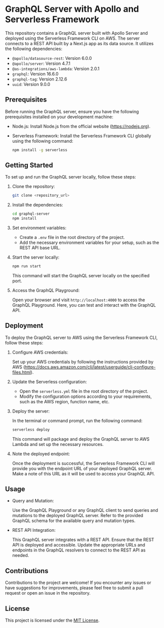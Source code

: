 # GraphQL Server with Apollo and Serverless Framework

This repository contains a GraphQL server built with Apollo Server and deployed using the Serverless Framework CLI on AWS. The server connects to a REST API built by a Next.js app as its data source. It utilizes the following dependencies:

- `@apollo/datasource-rest`: Version 6.0.0
- `@apollo/server`: Version 4.7.1
- `@as-integrations/aws-lambda`: Version 2.0.1
- `graphql`: Version 16.6.0
- `graphql-tag`: Version 2.12.6
- `uuid`: Version 9.0.0

## Prerequisites

Before running the GraphQL server, ensure you have the following prerequisites installed on your development machine:

- Node.js: Install Node.js from the official website (https://nodejs.org).
- Serverless Framework: Install the Serverless Framework CLI globally using the following command:

  ```bash
  npm install -g serverless
  ```

## Getting Started

To set up and run the GraphQL server locally, follow these steps:

1. Clone the repository:

   ```bash
   git clone <repository_url>
   ```

2. Install the dependencies:

   ```bash
   cd graphql-server
   npm install
   ```

3. Set environment variables:

   - Create a `.env` file in the root directory of the project.
   - Add the necessary environment variables for your setup, such as the REST API base URL.

4. Start the server locally:

   ```bash
   npm run start
   ```

   This command will start the GraphQL server locally on the specified port.

5. Access the GraphQL Playground:

   Open your browser and visit `http://localhost:4000` to access the GraphQL Playground. Here, you can test and interact with the GraphQL API.

## Deployment

To deploy the GraphQL server to AWS using the Serverless Framework CLI, follow these steps:

1. Configure AWS credentials:

   Set up your AWS credentials by following the instructions provided by AWS (https://docs.aws.amazon.com/cli/latest/userguide/cli-configure-files.html).

2. Update the Serverless configuration:

   - Open the `serverless.yml` file in the root directory of the project.
   - Modify the configuration options according to your requirements, such as the AWS region, function name, etc.

3. Deploy the server:

   In the terminal or command prompt, run the following command:

   ```bash
   serverless deploy
   ```

   This command will package and deploy the GraphQL server to AWS Lambda and set up the necessary resources.

4. Note the deployed endpoint:

   Once the deployment is successful, the Serverless Framework CLI will provide you with the endpoint URL of your deployed GraphQL server. Make a note of this URL as it will be used to access your GraphQL API.

## Usage

- Query and Mutation:

  Use the GraphQL Playground or any GraphQL client to send queries and mutations to the deployed GraphQL server. Refer to the provided GraphQL schema for the available query and mutation types.

- REST API Integration:

  This GraphQL server integrates with a REST API. Ensure that the REST API is deployed and accessible. Update the appropriate URLs and endpoints in the GraphQL resolvers to connect to the REST API as needed.

## Contributions

Contributions to the project are welcome! If you encounter any issues or have suggestions for improvements, please feel free to submit a pull request or open an issue in the repository.

## License

This project is licensed under the [MIT License](LICENSE).
